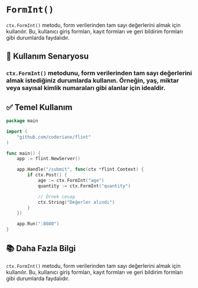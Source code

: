 # `FormInt()`

`ctx.FormInt()` metodu, form verilerinden tam sayı değerlerini almak için kullanılır. Bu, kullanıcı giriş formları, kayıt formları ve geri bildirim formları gibi durumlarda faydalıdır.

## 🧠 Kullanım Senaryosu
### `ctx.FormInt()` metodunu, form verilerinden tam sayı değerlerini almak istediğiniz durumlarda kullanın. Örneğin, yaş, miktar veya sayısal kimlik numaraları gibi alanlar için idealdir.

## ✅ Temel Kullanım
```go
package main

import (
    "github.com/coderianx/flint"
)

func main() {
    app := flint.NewServer()

    app.Handle("/submit", func(ctx *flint.Context) {
        if ctx.Post() {
            age := ctx.FormInt("age")
            quantity := ctx.FormInt("quantity")

            // Örnek cevap
            ctx.String("Değerler alındı")
        }
    })

    app.Run(":8080")
}
```
## 📚 Daha Fazla Bilgi
`ctx.FormInt()` metodu, form verilerinden tam sayı değerlerini almak için kullanılır. Bu, kullanıcı giriş formları, kayıt formları ve geri bildirim formları gibi durumlarda faydalıdır.